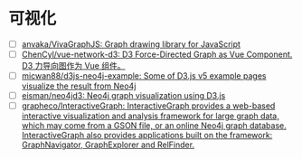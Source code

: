 # 可视化

- [ ] [anvaka/VivaGraphJS: Graph drawing library for JavaScript](https://github.com/anvaka/VivaGraphJS)
- [ ] [ChenCyl/vue-network-d3: D3 Force-Directed Graph as Vue Component. D3 力导向图作为 Vue 组件。](https://github.com/ChenCyl/vue-network-d3)
- [ ] [micwan88/d3js-neo4j-example: Some of D3.js v5 example pages visualize the result from Neo4j](https://github.com/micwan88/d3js-neo4j-example)
- [ ] [eisman/neo4jd3: Neo4j graph visualization using D3.js](https://github.com/eisman/neo4jd3)
- [ ] [grapheco/InteractiveGraph: InteractiveGraph provides a web-based interactive visualization and analysis framework for large graph data, which may come from a GSON file, or an online Neo4j graph database. InteractiveGraph also provides applications built on the framework: GraphNavigator, GraphExplorer and RelFinder.](https://github.com/grapheco/InteractiveGraph)
